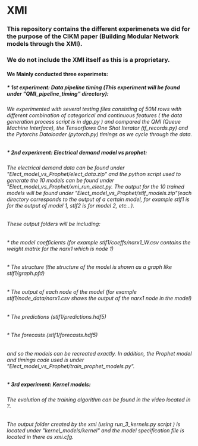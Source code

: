 # XMI

### This repository contains the different experimenets we did for the purpose of the CIKM paper (Building Modular Network models through the XMI). 
### We do not include the XMI itself as this is a proprietary.

#### We Mainly conducted three experimets:
##### * 1st experiment: Data pipeline timing (This experiment will be found under "QMI_pipeline_timing" directory):
###### We experimented with several testing files consisting of 50M rows with different combination of categorical and continuous features ( the data generation process script is in  dgp.py ) and compared the QMI (Queue Machine Interface), the Tensorflows One Shot Iterator (tf_records.py) and the Pytorchs Dataloader (pytorch.py) timings as we cycle through the data.

##### * 2nd experiment: Electrical demand model vs prophet:
###### The electrical demand data can be found under "Elect_model_vs_Prophet/elect_data.zip" and the python script used to generate the 10 models can be found under "Elect_model_vs_Prophet/xmi_run_elect.py. The output for the 10 trained models will be found under "Elect_model_vs_Prophet/stlf_models.zip"(each directory corresponds to the output of a certain model, for example stlf1 is for the output of model 1, stlf2 is for model 2, etc...). 

###### These output folders will be including:
######   * the model coefficients (for example stlf1/coeffs/narx1_W.csv contains the weight matrix for the narx1 which is node 1)
######   * The structure (the structure of the model is shown as a graph like stlf1/graph.pfd)
######   * The output of each node of the model (for example stlf1/node_data/narx1.csv shows the output of the narx1 node in the model) 
######   * The predictions (stlf1/predictions.hdf5)
######   * The forecasts (stlf1/forecasts.hdf5)  

###### and so the models can be recreated exactly. In addition, the Prophet model and timings code used is under "Elect_model_vs_Prophet/train_prophet_models.py".  

##### * 3rd experiment: Kernel models:
###### The evolution of the training algorithm can be found in the video located in ?. 
###### The output folder created by the xmi (using run_3_kernels.py script ) is located under "kernel_models/kernel" and the model specification file is located in there as xmi.cfg.
